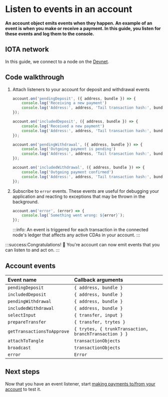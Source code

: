 # Listen to events in an account

**An account object emits events when they happen. An example of an event is when you make or receive a payment. In this guide, you listen for these events and log them to the console.**

## IOTA network

In this guide, we connect to a node on the [Devnet](root://getting-started/0.1/network/iota-networks.md#devnet).

## Code walkthrough

1. Attach listeners to your account for deposit and withdrawal events

    ```js
    account.on('pendingDeposit', ({ address, bundle }) => {
        console.log('Receiving a new payment')
        console.log('Address:', address, 'Tail transaction hash:', bundle[0].hash);
    });

    account.on('includedDeposit', ({ address, bundle }) => {
        console.log('Received a new payment')
        console.log('Address:', address, 'Tail transaction hash:', bundle[0].hash);
    });

    account.on('pendingWithdrawal', ({ address, bundle }) => {
        console.log('Outgoing payment is pending')
        console.log('Address:', address, 'Tail transaction hash:', bundle[0].hash);
    });

    account.on('includedWithdrawal', ({ address, bundle }) => {
        console.log('Outgoing payment confirmed')
        console.log('Address:', address, 'Tail transaction hash:', bundle[0].hash);
    });
    ```

2. Subscribe to `error` events. These events are useful for debugging your application and reacting to exceptions that may be thrown in the background.

    ```js
    account.on('error', (error) => {
        console.log(`Something went wrong: ${error}`);
    });
    ```

    :::info:
    An event is triggered for each transaction in the connected node's ledger that affects any active CDAs in your account.
    :::

:::success:Congratulations! :tada:
You're account can now emit events that you can listen to and act on.
:::

## Account events

|**Event name**|**Callback arguments**|
| :----------| :----------|
|`pendingDeposit`|`{ address, bundle }`|
|`includedDeposit`|`{ address, bundle }`|
|`pendingWithdrawal`|`{ address, bundle }`|
|`includedWithdrawal`|`{ address, bundle }`|
|`selectInput`|`{ transfer, input }`|
|`prepareTransfer`|`{ transfer, trytes }`|
|`getTransactionsToApprove`|`{ trytes, { trunkTransaction, branchTransaction } }`|
|`attachToTangle`|`transactionObjects`|
|`broadcast`|`transactionObjects`|
|`error`|`Error`|

## Next steps

Now that you have an event listener, start [making payments to/from your account](../js/make-payment.md) to test it.


